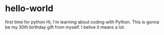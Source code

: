 # hello-world
first time for python
Hi, I'm learning about coding with Python. This is gonna be my 30th birthday gift from myself. I belive it means a lot.
